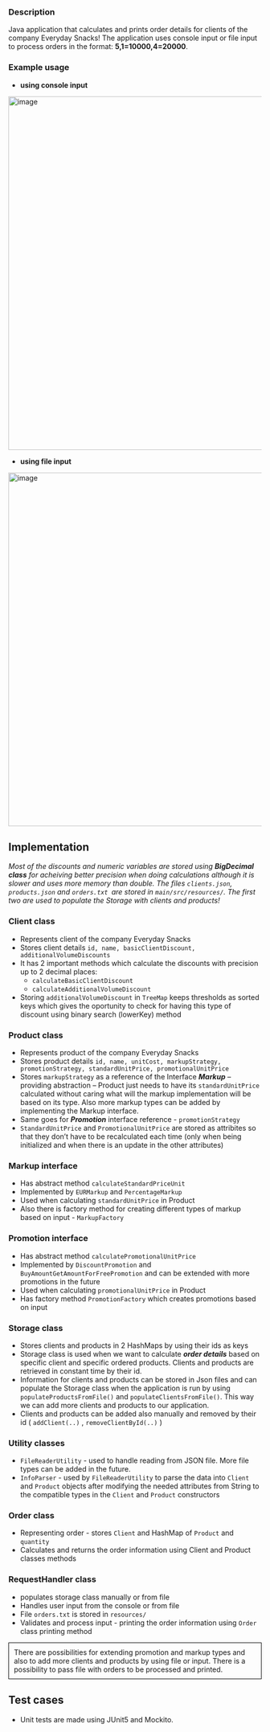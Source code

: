 ### Description
Java application that calculates and prints order details for clients of the company Everyday Snacks!
The application uses console input or file input to process orders in the format: **5,1=10000,4=20000**.


### Example usage

<!-- First Image -->
 - **using console input**
   
<img width="704" alt="image" src="https://github.com/nikoletabeyska/SnackPricing/assets/76749430/c738dfa5-34b7-4a95-bc7e-162856b5c344" style="margin-right: 10px;">

<!-- Second Image -->
 - **using file input**
   
<img width="704" alt="image" src="https://github.com/nikoletabeyska/SnackPricing/assets/76749430/2a5f220e-3869-4866-9ab2-d9ed4325694b" style="margin-right: 10px;">



## Implementation

  _Most of the discounts and numeric variables are stored using **BigDecimal class** for acheiving better precision when doing calculations although it is slower and uses more memory than double._
  _The files `clients.json`, `products.json` and `orders.txt `are stored in `main/src/resources/`. The first two are used to populate the Storage with clients and products!_

 ### Client class
  - Represents client of the company Everyday Snacks
  - Stores client details `id, name, basicClientDiscount, additionalVolumeDiscounts`
  -	It has 2 important methods which calculate the discounts with precision up to 2 decimal places:
 	   -  `calculateBasicClientDiscount`
     -  `calculateAdditionalVolumeDiscount`
  -	Storing `additionalVolumeDiscount` in `TreeMap` keeps thresholds as sorted keys which gives the oportunity to check for having this type of discount using binary search (lowerKey) method

 ### Product class
  -	Represents product of the company Everyday Snacks
  - Stores product details `id, name, unitCost, markupStrategy, promotionStrategy, standardUnitPrice, promotionalUnitPrice`
  -	Stores `markupStrategy` as a reference of the Interface ***Markup*** – providing abstraction – Product just needs to have its `standardUnitPrice` calculated without caring what will the markup implementation will be based on its type. Also more markup types can be added by implementing the Markup interface.
  - Same goes for ***Promotion*** interface reference - `promotionStrategy`
  - `StandardUnitPrice` and `PromotionalUnitPrice` are stored as attribites so that they don’t have to be recalculated each time (only when being initialized and when there is an update in the other attributes)

  ### Markup interface
  - Has abstract method `calculateStandardPriceUnit`
  - Implemented by `EURMarkup` and `PercentageMarkup`
  - Used when calculating `standardUnitPrice` in Product 
  - Also there is factory method for creating different types of markup based on input - `MarkupFactory`

  ### Promotion interface
   - Has abstract method `calculatePromotionalUnitPrice`
   - Implemented by `DiscountPromotion` and `BuyAmountGetAmountForFreePromotion` and can be extended with more promotions in the future
   - Used when calculating `promotionalUnitPrice` in Product 
   - Has factory method `PromotionFactory` which creates promotions based on input

  ### Storage class
   - Stores clients and products in 2 HashMaps by using their ids as keys 
   - Storage class is used when we want to calculate ***order details*** based on specific client and specific ordered products. Clients and products are retrieved in constant time by their id.
   - Information for clients and products can be stored in Json files and can populate the Storage class when the application is run by using `populateProductsFromFile()` and `populateClientsFromFile()`. This way we can add more clients and products to our application.
   - Clients and products can be added also manually and removed by their id ( `addClient(..)` , `removeClientById(..)` )

  ### Utility classes
   - `FileReaderUtility` - used to handle reading from JSON file. More file types can be added in the future.
   - `InfoParser` - used by `FileReaderUtility` to parse the data into `Client` and `Product` objects after modifying the needed attributes from String to the compatible types in the `Client` and `Product` constructors 

  ### Order class
   - Representing order - stores `Client` and HashMap of `Product` and `quantity`
   - Calculates and returns the order information using Client and Product classes methods

  ### RequestHandler class
   - populates storage class manually or from file
   - Handles user input from the console or from file
   - File `orders.txt` is stored in `resources/`
   - Validates and process input - printing the order information using `Order` class printing method
     
   <div style="border: 1px solid black; padding: 10px;">
      There are possibilities for extending promotion and markup types and also to add more clients and products by using file or input. There is a possibility to pass file with orders to be processed and printed.
   </div>

## Test cases
- Unit tests are made using JUnit5 and Mockito.




